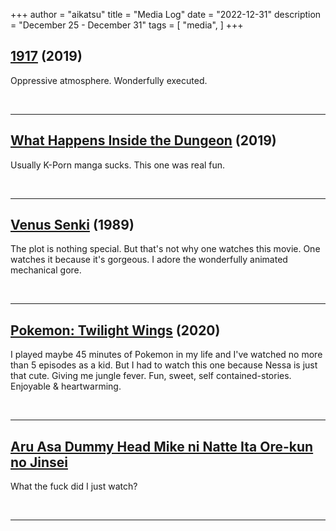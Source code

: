 +++
author = "aikatsu"
title = "Media Log"
date = "2022-12-31"
description = "December 25 - December 31"
tags = [
    "media",
]
+++

## [1917](https://www.imdb.com/title/tt8579674/) (2019)
<!--more-->

Oppressive atmosphere. Wonderfully executed.

<br>

---


## [What Happens Inside the Dungeon](https://www.mangaupdates.com/series/ugwe6g1/what-happens-inside-the-dungeon) (2019)
Usually K-Porn manga sucks. This one was real fun.

<br>

---

## [Venus Senki](https://anidb.net/anime/620) (1989)
The plot is nothing special. But that's not why one watches this movie. One watches it because it's gorgeous. I adore the wonderfully animated mechanical gore.
 
<br>

---

## [Pokemon: Twilight Wings](https://anidb.net/anime/15309) (2020)
I played maybe 45 minutes of Pokemon in my life and I've watched no more than 5 episodes as a kid. But I had to watch this one because Nessa is just that cute. Giving me jungle fever. Fun, sweet, self contained-stories. Enjoyable & heartwarming. 

<br>

---

## [Aru Asa Dummy Head Mike ni Natte Ita Ore-kun no Jinsei](https://anidb.net/anime/17513)
What the fuck did I just watch?

<br>

---

<br>



